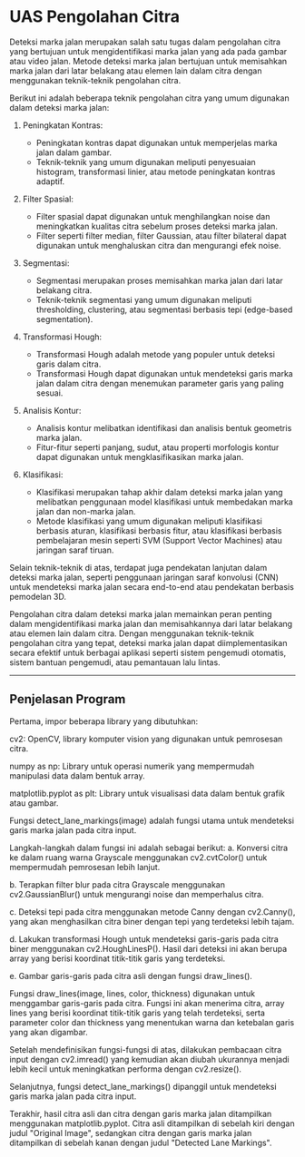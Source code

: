 
# UAS Pengolahan Citra

Deteksi marka jalan merupakan salah satu tugas dalam pengolahan citra yang bertujuan untuk mengidentifikasi marka jalan yang ada pada gambar atau video jalan. Metode deteksi marka jalan bertujuan untuk memisahkan marka jalan dari latar belakang atau elemen lain dalam citra dengan menggunakan teknik-teknik pengolahan citra.

Berikut ini adalah beberapa teknik pengolahan citra yang umum digunakan dalam deteksi marka jalan:

1. Peningkatan Kontras:
   - Peningkatan kontras dapat digunakan untuk memperjelas marka jalan dalam gambar.
   - Teknik-teknik yang umum digunakan meliputi penyesuaian histogram, transformasi linier, atau metode peningkatan kontras adaptif.

2. Filter Spasial:
   - Filter spasial dapat digunakan untuk menghilangkan noise dan meningkatkan kualitas citra sebelum proses deteksi marka jalan.
   - Filter seperti filter median, filter Gaussian, atau filter bilateral dapat digunakan untuk menghaluskan citra dan mengurangi efek noise.

3. Segmentasi:
   - Segmentasi merupakan proses memisahkan marka jalan dari latar belakang citra.
   - Teknik-teknik segmentasi yang umum digunakan meliputi thresholding, clustering, atau segmentasi berbasis tepi (edge-based segmentation).

4. Transformasi Hough:
   - Transformasi Hough adalah metode yang populer untuk deteksi garis dalam citra.
   - Transformasi Hough dapat digunakan untuk mendeteksi garis marka jalan dalam citra dengan menemukan parameter garis yang paling sesuai.

5. Analisis Kontur:
   - Analisis kontur melibatkan identifikasi dan analisis bentuk geometris marka jalan.
   - Fitur-fitur seperti panjang, sudut, atau properti morfologis kontur dapat digunakan untuk mengklasifikasikan marka jalan.

6. Klasifikasi:
   - Klasifikasi merupakan tahap akhir dalam deteksi marka jalan yang melibatkan penggunaan model klasifikasi untuk membedakan marka jalan dan non-marka jalan.
   - Metode klasifikasi yang umum digunakan meliputi klasifikasi berbasis aturan, klasifikasi berbasis fitur, atau klasifikasi berbasis pembelajaran mesin seperti SVM (Support Vector Machines) atau jaringan saraf tiruan.

Selain teknik-teknik di atas, terdapat juga pendekatan lanjutan dalam deteksi marka jalan, seperti penggunaan jaringan saraf konvolusi (CNN) untuk mendeteksi marka jalan secara end-to-end atau pendekatan berbasis pemodelan 3D.

Pengolahan citra dalam deteksi marka jalan memainkan peran penting dalam mengidentifikasi marka jalan dan memisahkannya dari latar belakang atau elemen lain dalam citra. Dengan menggunakan teknik-teknik pengolahan citra yang tepat, deteksi marka jalan dapat diimplementasikan secara efektif untuk berbagai aplikasi seperti sistem pengemudi otomatis, sistem bantuan pengemudi, atau pemantauan lalu lintas.

------------------------------------
Penjelasan Program
------------------------------------
Pertama, impor beberapa library yang dibutuhkan:

cv2: OpenCV, library komputer vision yang digunakan untuk pemrosesan citra.

numpy as np: Library untuk operasi numerik yang mempermudah manipulasi data dalam bentuk array.

matplotlib.pyplot as plt: Library untuk visualisasi data dalam bentuk grafik atau gambar.

Fungsi detect_lane_markings(image) adalah fungsi utama 
untuk mendeteksi garis marka jalan pada citra input. 

Langkah-langkah dalam fungsi ini adalah sebagai berikut:
a. Konversi citra ke dalam ruang warna Grayscale menggunakan cv2.cvtColor() untuk mempermudah pemrosesan lebih lanjut.

b. Terapkan filter blur pada citra Grayscale menggunakan cv2.GaussianBlur() untuk mengurangi noise dan memperhalus citra.

c. Deteksi tepi pada citra menggunakan metode Canny dengan cv2.Canny(), yang akan menghasilkan citra biner dengan tepi yang terdeteksi lebih tajam.

d. Lakukan transformasi Hough untuk mendeteksi garis-garis pada citra biner menggunakan cv2.HoughLinesP(). Hasil dari deteksi ini akan berupa array yang berisi koordinat titik-titik garis yang terdeteksi.

e. Gambar garis-garis pada citra asli dengan fungsi draw_lines().

Fungsi draw_lines(image, lines, color, thickness) digunakan untuk menggambar garis-garis pada citra. Fungsi ini akan menerima citra, array lines yang berisi koordinat titik-titik garis yang telah terdeteksi, serta parameter color dan thickness yang menentukan warna dan ketebalan garis yang akan digambar.

Setelah mendefinisikan fungsi-fungsi di atas, dilakukan pembacaan citra input dengan cv2.imread() yang kemudian akan diubah ukurannya menjadi lebih kecil untuk meningkatkan performa dengan cv2.resize().

Selanjutnya, fungsi detect_lane_markings() dipanggil untuk mendeteksi garis marka jalan pada citra input.

Terakhir, hasil citra asli dan citra dengan garis marka jalan ditampilkan menggunakan matplotlib.pyplot. Citra asli ditampilkan di sebelah kiri dengan judul "Original Image", sedangkan citra dengan garis marka jalan ditampilkan di sebelah kanan dengan judul "Detected Lane Markings".

